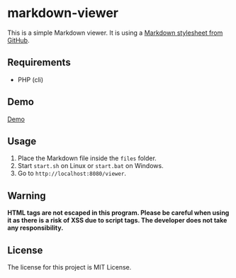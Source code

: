 # markdown-viewer

This is a simple Markdown viewer. It is using a [Markdown stylesheet from GitHub](https://github.com/sindresorhus/github-markdown-css).

## Requirements

- PHP (cli)

## Demo

[Demo](https://tomacheese.com/demo/markdown-viewer/viewer/)

## Usage

1. Place the Markdown file inside the `files` folder.
2. Start `start.sh` on Linux or `start.bat` on Windows.
3. Go to `http://localhost:8080/viewer`.

## Warning

**HTML tags are not escaped in this program. Please be careful when using it as there is a risk of XSS due to script tags. The developer does not take any responsibility.**

## License

The license for this project is MIT License.

